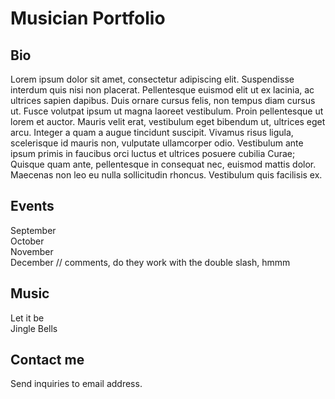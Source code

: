 # Musician Portfolio

## Bio
Lorem ipsum dolor sit amet, consectetur adipiscing elit. Suspendisse interdum quis nisi non placerat. Pellentesque euismod elit ut ex lacinia, ac ultrices sapien dapibus. Duis ornare cursus felis, non tempus diam cursus ut. Fusce volutpat ipsum ut magna laoreet vestibulum. Proin pellentesque ut lorem et auctor. Mauris velit erat, vestibulum eget bibendum ut, ultrices eget arcu. Integer a quam a augue tincidunt suscipit. Vivamus risus ligula, scelerisque id mauris non, vulputate ullamcorper odio. Vestibulum ante ipsum primis in faucibus orci luctus et ultrices posuere cubilia Curae; Quisque quam ante, pellentesque in consequat nec, euismod mattis dolor. Maecenas non leo eu nulla sollicitudin rhoncus. Vestibulum quis facilisis ex.  

## Events

September  
October   
November  
December  // comments, do they work with the double slash, hmmm

## Music

Let it be  
Jingle Bells  

## Contact me 

Send inquiries to email address. 

